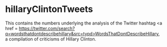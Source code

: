 # hillaryClintonTweets

This contains the numbers underlying the analysis of the Twitter hashtag <a href = https://twitter.com/search?q=wordsthatdontdescribehillary&src=typd>WordsThatDontDescribeHillary</a>, a compilation of criticisms of Hillary Clinton. 
